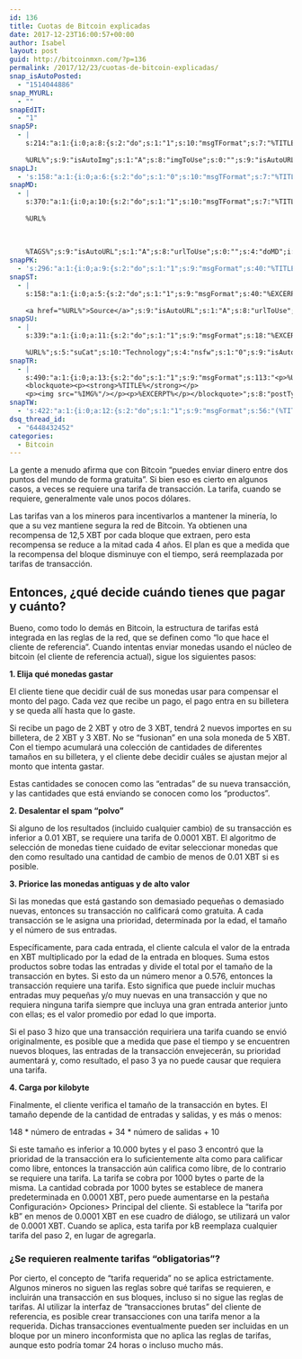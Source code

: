 ```yaml
---
id: 136
title: Cuotas de Bitcoin explicadas
date: 2017-12-23T16:00:57+00:00
author: Isabel
layout: post
guid: http://bitcoinmxn.com/?p=136
permalink: /2017/12/23/cuotas-de-bitcoin-explicadas/
snap_isAutoPosted:
  - "1514044886"
snap_MYURL:
  - ""
snapEdIT:
  - "1"
snap5P:
  - |
    s:214:"a:1:{i:0;a:8:{s:2:"do";s:1:"1";s:10:"msgTFormat";s:7:"%TITLE%";s:9:"msgFormat";s:18:"%EXCERPT%
    
    %URL%";s:9:"isAutoImg";s:1:"A";s:8:"imgToUse";s:0:"";s:9:"isAutoURL";s:1:"A";s:8:"urlToUse";s:0:"";s:4:"do5P";i:0;}}";
snapLJ:
  - 's:158:"a:1:{i:0;a:6:{s:2:"do";s:1:"0";s:10:"msgTFormat";s:7:"%TITLE%";s:9:"msgFormat";s:9:"%EXCERPT%";s:9:"isAutoURL";s:1:"A";s:8:"urlToUse";s:0:"";s:4:"doLJ";i:0;}}";'
snapMD:
  - |
    s:370:"a:1:{i:0;a:10:{s:2:"do";s:1:"1";s:10:"msgTFormat";s:7:"%TITLE%";s:9:"msgFormat";s:32:"%EXCERPT%
    
    %URL%
    
    
    
    %TAGS%";s:9:"isAutoURL";s:1:"A";s:8:"urlToUse";s:0:"";s:4:"doMD";i:0;s:8:"isPosted";s:1:"1";s:4:"pgID";s:12:"c8f1173c7166";s:7:"postURL";s:72:"https://medium.com/@BitcoinMXN/cuotas-de-bitcoin-explicadas-c8f1173c7166";s:5:"pDate";s:19:"2017-12-23 16:01:02";}}";
snapPK:
  - 's:296:"a:1:{i:0;a:9:{s:2:"do";s:1:"1";s:9:"msgFormat";s:40:"%TITLE% - %URL% #bitcoin #mexico #crypto";s:9:"isAutoURL";s:1:"A";s:8:"urlToUse";s:0:"";s:4:"doPK";i:0;s:8:"isPosted";s:1:"1";s:4:"pgID";i:1364417897;s:7:"postURL";s:30:"https://www.plurk.com/p/mkc7l5";s:5:"pDate";s:19:"2017-12-23 16:01:06";}}";'
snapST:
  - |
    s:158:"a:1:{i:0;a:5:{s:2:"do";s:1:"1";s:9:"msgFormat";s:40:"%EXCERPT%
    
    <a href="%URL%">Source</a>";s:9:"isAutoURL";s:1:"A";s:8:"urlToUse";s:0:"";s:4:"doST";i:0;}}";
snapSU:
  - |
    s:339:"a:1:{i:0;a:11:{s:2:"do";s:1:"1";s:9:"msgFormat";s:18:"%EXCERPT%
    
    %URL%";s:5:"suCat";s:10:"Technology";s:4:"nsfw";s:1:"0";s:9:"isAutoURL";s:1:"A";s:8:"urlToUse";s:0:"";s:4:"doSU";i:0;s:8:"isPosted";s:1:"1";s:4:"pgID";s:6:"ASVEoW";s:7:"postURL";s:45:"http://www.stumbleupon.com/su/ASVEoW/comments";s:5:"pDate";s:19:"2017-12-23 16:01:23";}}";
snapTR:
  - |
    s:490:"a:1:{i:0;a:13:{s:2:"do";s:1:"1";s:9:"msgFormat";s:113:"<p>%URL%</p>
    <blockquote><p><strong>%TITLE%</strong></p>
    <p><img src="%IMG%"/></p><p>%EXCERPT%</p></blockquote>";s:8:"postType";s:1:"T";s:10:"msgTFormat";s:7:"%TITLE%";s:9:"isAutoImg";s:1:"A";s:8:"imgToUse";s:0:"";s:9:"isAutoURL";s:1:"A";s:8:"urlToUse";s:0:"";s:4:"doTR";i:0;s:8:"isPosted";s:1:"1";s:4:"pgID";i:168858261488;s:7:"postURL";s:46:"http://bitcoinmxn.tumblr.com/post/168858261488";s:5:"pDate";s:19:"2017-12-23 16:01:26";}}";
snapTW:
  - 's:422:"a:1:{i:0;a:12:{s:2:"do";s:1:"1";s:9:"msgFormat";s:56:"(%TITLE%) - %URL% #bitcoinmxn #espanolbitcoin #bitcoinla";s:8:"attchImg";s:1:"1";s:9:"isAutoImg";s:1:"A";s:8:"imgToUse";s:0:"";s:9:"isAutoURL";s:1:"A";s:8:"urlToUse";s:0:"";s:4:"doTW";i:0;s:8:"isPosted";s:1:"1";s:4:"pgID";s:18:"944598837817159680";s:7:"postURL";s:57:"https://twitter.com/mxn_bitcoin/status/944598837817159680";s:5:"pDate";s:19:"2017-12-23 16:01:27";}}";'
dsq_thread_id:
  - "6448432452"
categories:
  - Bitcoin
---
```

La gente a menudo afirma que con Bitcoin &#8220;puedes enviar dinero entre dos puntos del mundo de forma gratuita&#8221;. Si bien eso es cierto en algunos casos, a veces se requiere una tarifa de transacción. La tarifa, cuando se requiere, generalmente vale unos pocos dólares.

Las tarifas van a los mineros para incentivarlos a mantener la minería, lo que a su vez mantiene segura la red de Bitcoin. Ya obtienen una recompensa de 12,5 XBT por cada bloque que extraen, pero esta recompensa se reduce a la mitad cada 4 años. El plan es que a medida que la recompensa del bloque disminuye con el tiempo, será reemplazada por tarifas de transacción.

## Entonces, ¿qué decide cuándo tienes que pagar y cuánto?

Bueno, como todo lo demás en Bitcoin, la estructura de tarifas está integrada en las reglas de la red, que se definen como &#8220;lo que hace el cliente de referencia&#8221;. Cuando intentas enviar monedas usando el núcleo de bitcoin (el cliente de referencia actual), sigue los siguientes pasos:

**1. Elija qué monedas gastar**

El cliente tiene que decidir cuál de sus monedas usar para compensar el monto del pago. Cada vez que recibe un pago, el pago entra en su billetera y se queda allí hasta que lo gaste.

Si recibe un pago de 2 XBT y otro de 3 XBT, tendrá 2 nuevos importes en su billetera, de 2 XBT y 3 XBT. No se &#8220;fusionan&#8221; en una sola moneda de 5 XBT. Con el tiempo acumulará una colección de cantidades de diferentes tamaños en su billetera, y el cliente debe decidir cuáles se ajustan mejor al monto que intenta gastar.

Estas cantidades se conocen como las &#8220;entradas&#8221; de su nueva transacción, y las cantidades que está enviando se conocen como los &#8220;productos&#8221;.

**2. Desalentar el spam &#8220;polvo&#8221;**

Si alguno de los resultados (incluido cualquier cambio) de su transacción es inferior a 0.01 XBT, se requiere una tarifa de 0.0001 XBT. El algoritmo de selección de monedas tiene cuidado de evitar seleccionar monedas que den como resultado una cantidad de cambio de menos de 0.01 XBT si es posible.

**3. Priorice las monedas antiguas y de alto valor**

Si las monedas que está gastando son demasiado pequeñas o demasiado nuevas, entonces su transacción no calificará como gratuita. A cada transacción se le asigna una prioridad, determinada por la edad, el tamaño y el número de sus entradas.

Específicamente, para cada entrada, el cliente calcula el valor de la entrada en XBT multiplicado por la edad de la entrada en bloques. Suma estos productos sobre todas las entradas y divide el total por el tamaño de la transacción en bytes. Si esto da un número menor a 0.576, entonces la transacción requiere una tarifa. Esto significa que puede incluir muchas entradas muy pequeñas y/o muy nuevas en una transacción y que no requiera ninguna tarifa siempre que incluya una gran entrada anterior junto con ellas; es el valor promedio por edad lo que importa.

Si el paso 3 hizo que una transacción requiriera una tarifa cuando se envió originalmente, es posible que a medida que pase el tiempo y se encuentren nuevos bloques, las entradas de la transacción envejecerán, su prioridad aumentará y, como resultado, el paso 3 ya no puede causar que requiera una tarifa.

**4. Carga por kilobyte**

Finalmente, el cliente verifica el tamaño de la transacción en bytes. El tamaño depende de la cantidad de entradas y salidas, y es más o menos:

148 \* número de entradas + 34 \* número de salidas + 10

Si este tamaño es inferior a 10.000 bytes y el paso 3 encontró que la prioridad de la transacción era lo suficientemente alta como para calificar como libre, entonces la transacción aún califica como libre, de lo contrario se requiere una tarifa. La tarifa se cobra por 1000 bytes o parte de la misma. La cantidad cobrada por 1000 bytes se establece de manera predeterminada en 0.0001 XBT, pero puede aumentarse en la pestaña Configuración> Opciones> Principal del cliente. Si establece la &#8220;tarifa por kB&#8221; en menos de 0.0001 XBT en ese cuadro de diálogo, se utilizará un valor de 0.0001 XBT. Cuando se aplica, esta tarifa por kB reemplaza cualquier tarifa del paso 2, en lugar de agregarla.

### ¿Se requieren realmente tarifas &#8220;obligatorias&#8221;?

Por cierto, el concepto de &#8220;tarifa requerida&#8221; no se aplica estrictamente. Algunos mineros no siguen las reglas sobre qué tarifas se requieren, e incluirán una transacción en sus bloques, incluso si no sigue las reglas de tarifas. Al utilizar la interfaz de &#8220;transacciones brutas&#8221; del cliente de referencia, es posible crear transacciones con una tarifa menor a la requerida. Dichas transacciones eventualmente pueden ser incluidas en un bloque por un minero inconformista que no aplica las reglas de tarifas, aunque esto podría tomar 24 horas o incluso mucho más.